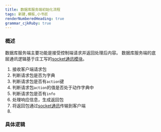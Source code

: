 ```yaml
---
title: 数据库服务端初始化流程
tags: 新建,模板,小书匠
renderNumberedHeading: true
grammar_cjkRuby: true
---
```


### 概述
数据库服务端主要功能是接受控制端请求并返回处理后内容。
数据库服务端的底层通讯逻辑基于庄工写的[socket通讯模块](http://192.168.10.106:8080/project/3?p=92)。
1. 接收客户端请求包
2. 判断请求包是否为字典
3. 判断请求包是否有`action`键
4. 判断请求包`action`的值是否处于动作字典中
5. 判断请求包是否有`info`
6. 处理响应信息，生成返回包
7. 将返回包通过[socket通讯](http://192.168.10.106:8080/project/3?p=92)传输到客户端
8. 
### 具体逻辑
